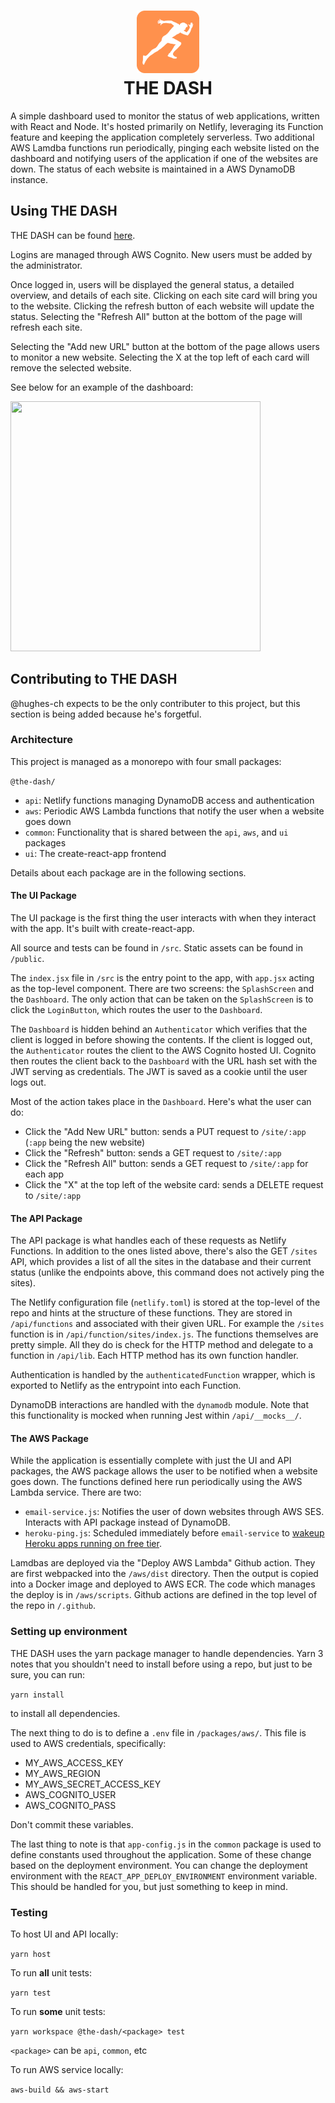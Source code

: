 <h1 align="center">
    <img width="100" height="100" src="packages/ui/public/logo192.png" alt=""><br>
    THE DASH
</h1>
A simple dashboard used to monitor the status of web applications, written with React and Node. It's hosted primarily on Netlify, leveraging its Function feature and keeping the application completely serverless. Two additional AWS Lamdba functions run periodically, pinging each website listed on the dashboard and notifying users of the application if one of the websites are down. The status of each website is maintained in a AWS DynamoDB instance. 

## Using THE DASH
THE DASH can be found [here](https://the-dash.chrishughesdev.com/). 

Logins are managed through AWS Cognito. New users must be added by the administrator. 

Once logged in, users will be displayed the general status, a detailed overview, and details of each site. Clicking on each site card will bring you to the website. Clicking the refresh button of each website will update the status. Selecting the "Refresh All" button at the bottom of the page will refresh each site. 

Selecting the "Add new URL" button at the bottom of the page allows users to monitor a new website. Selecting the X at the top left of each card will remove the selected website. 

See below for an example of the dashboard:

<img width="400" height="400" src="logo.svg" alt=""><br>

## Contributing to THE DASH
@hughes-ch expects to be the only contributer to this project, but this section is being added because he's forgetful.

### Architecture
This project is managed as a monorepo with four small packages:

`@the-dash/`
- `api`: Netlify functions managing DynamoDB access and authentication
- `aws`: Periodic AWS Lambda functions that notify the user when a website goes down
- `common`: Functionality that is shared between the `api`, `aws`, and `ui` packages
- `ui`: The create-react-app frontend

Details about each package are in the following sections.

#### The UI Package
The UI package is the first thing the user interacts with when they interact with the app. It's built with create-react-app. 

All source and tests can be found in `/src`. Static assets can be found in `/public`. 

The `index.jsx` file in `/src` is the entry point to the app, with `app.jsx` acting as the top-level component. There are two screens: the `SplashScreen` and the `Dashboard`. The only action that can be taken on the `SplashScreen` is to click the `LoginButton`, which routes the user to the `Dashboard`. 

The `Dashboard` is hidden behind an `Authenticator` which verifies that the client is logged in before showing the contents. If the client is logged out, the `Authenticator` routes the client to the AWS Cognito hosted UI. Cognito then routes the client back to the `Dashboard` with the URL hash set with the JWT serving as credentials. The JWT is saved as a cookie until the user logs out. 

Most of the action takes place in the `Dashboard`. Here's what the user can do:
- Click the "Add New URL" button: sends a PUT request to `/site/:app` (`:app` being the new website)
- Click the "Refresh" button: sends a GET request to `/site/:app`
- Click the "Refresh All" button: sends a GET request to `/site/:app` for each app
- Click the "X" at the top left of the website card: sends a DELETE request to `/site/:app`

#### The API Package
The API package is what handles each of these requests as Netlify Functions. In addition to the ones listed above, there's also the GET `/sites` API, which provides a list of all the sites in the database and their current status (unlike the endpoints above, this command does not actively ping the sites).

The Netlify configuration file (`netlify.toml`) is stored at the top-level of the repo and hints at the structure of these functions. They are stored in `/api/functions` and associated with their given URL. For example the `/sites` function is in `/api/function/sites/index.js`. The functions themselves are pretty simple. All they do is check for the HTTP method and delegate to a function in `/api/lib`. Each HTTP method has its own function handler. 

Authentication is handled by the `authenticatedFunction` wrapper, which is exported to Netlify as the entrypoint into each Function. 

DynamoDB interactions are handled with the `dynamodb` module. Note that this functionality is mocked when running Jest within `/api/__mocks__/`. 

#### The AWS Package
While the application is essentially complete with just the UI and API packages, the AWS package allows the user to be notified when a website goes down. The functions defined here run periodically using the AWS Lambda service. There are two:
- `email-service.js`: Notifies the user of down websites through AWS SES. Interacts with API package instead of DynamoDB.
- `heroku-ping.js`: Scheduled immediately before `email-service` to [wakeup Heroku apps running on free tier](https://devcenter.heroku.com/articles/free-dyno-hours#dyno-sleeping).

Lamdbas are deployed via the "Deploy AWS Lambda" Github action. They are first webpacked into the `/aws/dist` directory. Then the output is copied into a Docker image and deployed to AWS ECR. The code which manages the deploy is in `/aws/scripts`. Github actions are defined in the top level of the repo in `/.github`.

### Setting up environment
THE DASH uses the yarn package manager to handle dependencies. Yarn 3 notes that you shouldn't need to install before using a repo, but just to be sure, you can run:

`yarn install` 

to install all dependencies. 

The next thing to do is to define a `.env` file in `/packages/aws/`. This file is used to AWS credentials, specifically:
- MY_AWS_ACCESS_KEY
- MY_AWS_REGION
- MY_AWS_SECRET_ACCESS_KEY
- AWS_COGNITO_USER
- AWS_COGNITO_PASS

Don't commit these variables.

The last thing to note is that `app-config.js` in the `common` package is used to define constants used throughout the application. Some of these change based on the deployment environment. You can change the deployment environment with the `REACT_APP_DEPLOY_ENVIRONMENT` environment variable. This should be handled for you, but just something to keep in mind. 

### Testing
To host UI and API locally: 

`yarn host`

To run **all** unit tests: 

`yarn test`

To run **some** unit tests: 

`yarn workspace @the-dash/<package> test` 

`<package>` can be `api`, `common`, etc

To run AWS service locally: 

`aws-build && aws-start`
